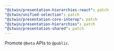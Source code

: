 ```yaml
---
"@itwin/presentation-hierarchies-react": patch
"@itwin/unified-selection": patch
"@itwin/presentation-core-interop": patch
"@itwin/presentation-hierarchies": patch
"@itwin/presentation-shared": patch
---
```


Promote `@beta` APIs to `@public`.
